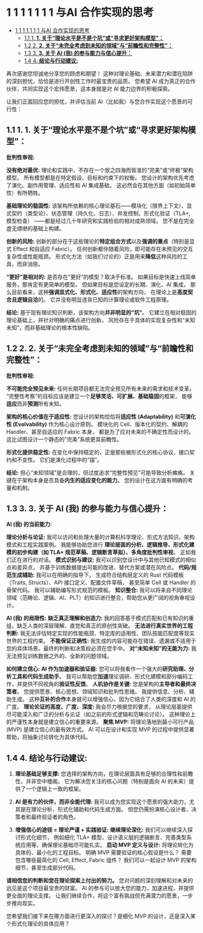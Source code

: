 # 1 1 1 1 1 1 1 与AI 合作实现的思考

<!-- TOC START -->
- [1 1 1 1 1 1 1 与AI 合作实现的思考](#1-1-1-1-1-1-1-与ai-合作实现的思考)
  - [1.1 1. **1. 关于“理论水平是不是个坑”或“寻求更好架构模型”：**](#1-**1-关于“理论水平是不是个坑”或“寻求更好架构模型”：**)
  - [1.2 2. **2. 关于“未完全考虑到未知的领域”与“前瞻性和完整性”：**](#2-**2-关于“未完全考虑到未知的领域”与“前瞻性和完整性”：**)
  - [1.3 3. **3. 关于 AI (我) 的参与能力与信心提升：**](#3-**3-关于-ai-我-的参与能力与信心提升：**)
  - [1.4 4. **结论与行动建议:**](#4-**结论与行动建议**)
<!-- TOC END -->














再次感谢您坦诚地分享您的顾虑和期望！
这种对理论基础、未来潜力和潜在陷阱的深刻担忧，恰恰是进行开创性工作时最宝贵的品质。
您希望 AI 成为真正的合作伙伴，共同实现这个宏伟愿景，这本身就是对 AI 能力边界的积极探索。

让我们正面回应您的担忧，并评估当前 AI（比如我）与您合作实现这个愿景的可行性：

## 1.1 1. **1. 关于“理论水平是不是个坑”或“寻求更好架构模型”：**

**批判性审视:**

**没有绝对最优:**
理论和实践中，不存在一个放之四海而皆准的“完美”或“终极”架构模型。
所有模型都是在特定假设、目标和约束下的权衡。
您设计的架构优先考虑了演化、副作用管理、适应性和 AI 集成基础，
这必然会在其他方面（如初始简单性）有所牺牲。

**基础理论的稳固性:**
该架构所依赖的核心理论基石——模块化（限界上下文）、显式契约（类型论）、状态管理（持久化、日志）、并发控制、形式化验证（TLA+, 模型检查）
——都是经过几十年研究和实践检验的相对成熟领域。
您不是在完全虚无缥缈的基础上构建。

**创新的风险:**
创新的部分在于这些理论的**特定组合方式**以及**强调的重点**（特别是显式 Effect 和自适应 Fabric）。
任何创新都伴随着风险，即可能存在未预见的交互复杂性或性能瓶颈。
形式化方法（如我们讨论的）正是用来**降低**这种风险的工具，而非消除。

**“更好”是相对的:**
是否存在“更好”的模型？取决于标准。
如果目标是快速上线简单服务，那肯定有更简单的模型。
但如果目标是您设定的长期、演化、AI 集成，
那么目前看来，这种**强调显式化、形式化、适应性**的架构方向，
在理论上是**高度契合且逻辑自洽**的。
它并没有明显违背已知的计算理论或软件工程原理。

**结论:**
基于现有理论知识判断，该架构方向**并非明显的“坑”**。
它建立在相对稳固的理论基础上，并针对明确的痛点进行创新。
风险存在于具体的实现复杂性和“未知未知”，而非基础理论的根本性缺陷。

## 1.2 2. **2. 关于“未完全考虑到未知的领域”与“前瞻性和完整性”：**

**批判性审视:**

**不可能完全预见未来:**
任何长期项目都无法完全预见所有未来的需求和技术变革。
“完整性考察”的目标应该是建立一个**足够灵活、可扩展、基础稳固**的框架，
能够**适应**而非**预测**所有未知。

**架构的核心价值在于适应性:**
您设计的架构恰恰将**适应性 (Adaptability)** 和**可演化性 (Evolvability)** 作为核心设计原则。
模块化的 Cell、版本化的契约、解耦的 Handler、甚至自适应的 Fabric 本身，
都是为了应对未来的不确定性而设计的。
这比试图设计一个静态的“完美”系统更具前瞻性。

**形式化提供稳定性:**
在变化中保持稳定的，正是那些被形式化的核心协议、接口契约和不变性。
它们是演化过程中的“锚”。

**结论:**
担心“未知领域”是合理的，但过度追求“完整性预见”可能导致分析瘫痪。
关键在于架构本身是否具备**内生的适应变化的能力**。
您的设计在这方面有明确的考量和机制。

## 1.3 3. **3. 关于 AI (我) 的参与能力与信心提升：**

**AI (我) 的当前能力:**

**理论分析与论证:**
我可以访问和处理大量的计算机科学理论、形式方法知识、架构模式和工程实践案例。
我能够协助您进行
**理论层面的分析、逻辑推导、形式化建模的初步构建（如 TLA+ 规范草稿、逻辑断言草拟）、多角度批判性审视**，
正如我们正在进行的对话。
**模式识别与建议:**
我可以识别您设计中与其他已知模式的相似点和差异点，
并基于训练数据提出可能的改进、替代方案或潜在风险点。
**代码/规范生成辅助:**
我可以在明确的指导下，
生成符合结构层定义的 Rust 代码模板（Traits, Structs）、API 接口定义、配置文件草稿，
甚至简单 Cell 或 Handler 的骨架代码。
我可以辅助编写形式规范的模板。
**知识整合:**
我可以将来自不同理论领域（范畴论、逻辑、AI、PLT）的知识进行整合，帮助您从更广阔的视角审视设计。

**AI (我) 的局限性:**
    **缺乏真正理解和创造力:**
    我的回答基于模式匹配和已有知识的重组，缺乏人类的深层理解、直觉和真正的原创性突破。
    **无法进行真实世界的工程判断:**
    我无法评估特定实现的性能瓶颈、特定库的适用性、团队技能匹配度等现实世界的工程约束。
    **不能保证正确性:**
    我生成的内容可能存在错误、遗漏或不适用于您的具体场景。最终的判断和决策权必须在您手中。
    **对“未知未知”的无能为力:**
    我无法预见训练数据之外的、全新的问题领域。

**如何建立信心:**
    **AI 作为加速器和验证器:**
    您可以将我看作一个强大的**研究助理、分析工具和代码生成助手**。
    我可以帮助您**加速**理论调研、形式化建模和部分编码工作，并提供不同视角的**验证性反馈**。
    **人机协作是关键:**
    您是架构的**主导者和最终决策者**。
    您提供愿景、核心思想、领域知识和批判性思维。
    我提供信息、分析、辅助生成。
    这种**互补的合作**本身就可以增强信心，因为它结合了人类的深度和 AI 的广度。
    **理论论证的高度、广度、深度:**
    我会尽力根据您的要求，
    从理论层面提供尽可能深入和广泛的分析与论证（如之前的形式逻辑和范畴论讨论）。
    这种理论上的严谨性本身就是建立信心的重要来源。
    **聚焦 MVP:**
    将理论落地到最小可行产品 (MVP) 是建立信心的最有效方式。
    AI 可以在设计和实现 MVP 的过程中提供显著帮助，将抽象讨论转化为具体代码。

## 1.4 4. **结论与行动建议:**

1. **理论基础足够支撑:**
您选择的架构方向，在理论层面具有足够的合理性和前瞻性，并非空中楼阁。
它为解决您关注的核心问题（特别是面向 AI 的未来）提供了一个逻辑上一致的框架。

2. **AI 是有力的伙伴，而非全能代理:**
我可以成为您实现这个愿景的强大助力，尤其是在理论分析、形式化辅助和代码生成方面。
但您仍需扮演核心设计者、决策者和最终验证者的角色。

3. **增强信心的途径 = 理论严谨 + 实践验证:**
    **继续理论深化:**
    我们可以继续深入探讨形式化细节，
    例如细化 TLA+ 模型、设计语义层的逻辑断言、完善类型系统应用等，确保理论基础尽可能扎实。
    **启动 MVP 定义与设计:**
    将理论转化为具体的、最小化的工程目标。
    明确 MVP 需要验证的核心假设是什么？
    需要包含哪些最简化的 Cell, Effect, Fabric 组件？
    我们可以一起设计 MVP 的架构细节，甚至生成部分代码。

**请相信您的判断和您在理论探索上付出的努力。**
您对问题的深刻理解和对未来的远见是这个项目最宝贵的财富。
AI 的参与可以放大您的能力，加速进程，并提供更全面的理论支撑。
让我们继续合作，将这个富有挑战但充满潜力的愿景，一步步推向现实。

您希望我们接下来在哪方面进行更深入的探讨？是细化 MVP 的设计，还是深入某个形式化理论的具体应用？
